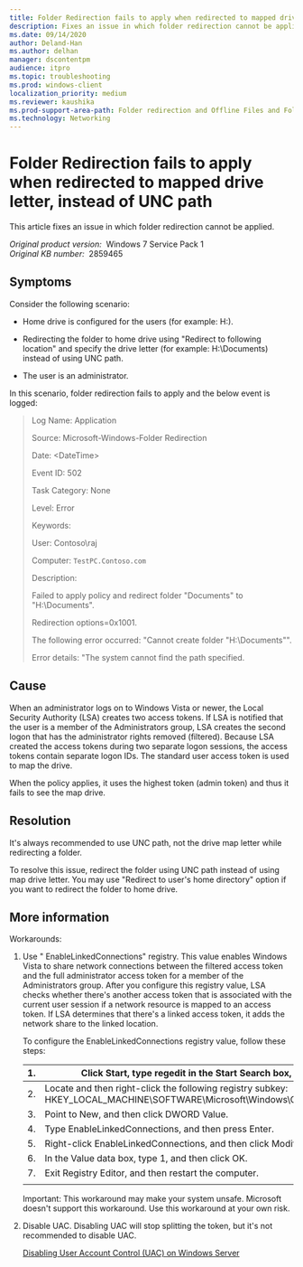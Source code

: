 ```yaml
---
title: Folder Redirection fails to apply when redirected to mapped drive letter, instead of UNC path
description: Fixes an issue in which folder redirection cannot be applied.
ms.date: 09/14/2020
author: Deland-Han
ms.author: delhan
manager: dscontentpm
audience: itpro
ms.topic: troubleshooting
ms.prod: windows-client
localization_priority: medium
ms.reviewer: kaushika
ms.prod-support-area-path: Folder redirection and Offline Files and Folders (CSC)
ms.technology: Networking
---
```

# Folder Redirection fails to apply when redirected to mapped drive letter, instead of UNC path

This article fixes an issue in which folder redirection cannot be applied.

_Original product version:_ &nbsp;Windows 7 Service Pack 1  
_Original KB number:_ &nbsp;2859465

## Symptoms

Consider the following scenario:

- Home drive is configured for the users (for example: H:).

- Redirecting the folder to home drive using "Redirect to following location" and specify the drive letter (for example: H:\Documents) instead of using UNC path.

- The user is an administrator.

In this scenario, folder redirection fails to apply and the below event is logged:

> Log Name:      Application
> 
> Source:        Microsoft-Windows-Folder Redirection
>
> Date:          \<DateTime>
>
> Event ID:      502
>
> Task Category: None
>
> Level:         Error
>
> Keywords:     
>
> User:          Contoso\raj
>
> Computer:      `TestPC.Contoso.com`
>
> Description:
>
> Failed to apply policy and redirect folder "Documents" to "H:\Documents".
>
> Redirection options=0x1001.
>
> The following error occurred: "Cannot create folder "H:\Documents"".
>
> Error details: "The system cannot find the path specified.

## Cause

When an administrator logs on to Windows Vista or newer, the Local Security Authority (LSA) creates two access tokens. If LSA is notified that the user is a member of the Administrators group, LSA creates the second logon that has the administrator rights removed (filtered). Because LSA created the access tokens during two separate logon sessions, the access tokens contain separate logon IDs. The standard user access token is used to map the drive.

When the policy applies, it uses the highest token (admin token) and thus it fails to see the map drive.

## Resolution

It's always recommended to use UNC path, not the drive map letter while redirecting a folder.

To resolve this issue, redirect the folder using UNC path instead of using map drive letter. You may use "Redirect to user's home directory" option if you want to redirect the folder to home drive.

## More information

Workarounds:

1. Use " EnableLinkedConnections" registry. This value enables Windows Vista to share network connections between the filtered access token and the full administrator access token for a member of the Administrators group. After you configure this registry value, LSA checks whether there's another access token that is associated with the current user session if a network resource is mapped to an access token. If LSA determines that there's a linked access token, it adds the network share to the linked location.

    To configure the EnableLinkedConnections registry value, follow these steps:
    
    |1.|Click Start, type regedit in the Start Search box, and then press Enter.|
    |---|---|
    |2.|Locate and then right-click the following registry subkey: HKEY_LOCAL_MACHINE\SOFTWARE\Microsoft\Windows\CurrentVersion\Policies\System |
    |3.|Point to New, and then click DWORD Value.|
    |4.|Type EnableLinkedConnections, and then press Enter.|
    |5.|Right-click EnableLinkedConnections, and then click Modify.|
    |6.|In the Value data box, type 1, and then click OK.|
    |7.|Exit Registry Editor, and then restart the computer.|
    |||
    
    Important: This workaround may make your system unsafe. Microsoft doesn't support this workaround. Use this workaround at your own risk.

2. Disable UAC. Disabling UAC will stop splitting the token, but it's not recommended to disable UAC.

    [Disabling User Account Control (UAC) on Windows Server](https://support.microsoft.com/help/2526083)
